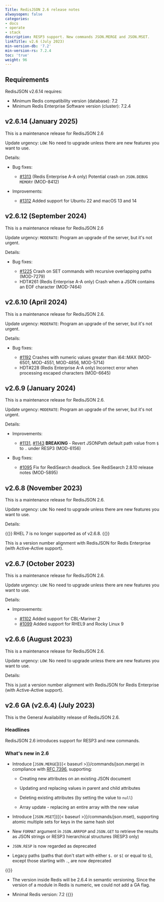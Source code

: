 ```yaml
---
Title: RedisJSON 2.6 release notes
alwaysopen: false
categories:
- docs
- operate
- stack
description: RESP3 support. New commands JSON.MERGE and JSON.MSET.
linkTitle: v2.6 (July 2023)
min-version-db: '7.2'
min-version-rs: 7.2.4
toc: 'true'
weight: 96
---
```

## Requirements

RedisJSON v2.6.14 requires:

- Minimum Redis compatibility version (database): 7.2
- Minimum Redis Enterprise Software version (cluster): 7.2.4

## v2.6.14 (January 2025)

This is a maintenance release for RedisJSON 2.6

Update urgency: `LOW`: No need to upgrade unless there are new features you want to use.

Details:

- Bug fixes:
  - [#1313](https://github.com/redisjson/redisjson/pull/1313) (Redis Enterprise A-A only) Potential crash on `JSON.DEBUG MEMORY` (MOD-8412)

- Improvements:
  - [#1312](https://github.com/redisjson/redisjson/pull/1312) Added support for Ubuntu 22 and macOS 13 and 14


## v2.6.12 (September 2024)

This is a maintenance release for RedisJSON 2.6

Update urgency: `MODERATE`: Program an upgrade of the server, but it's not urgent.

Details:

- Bug fixes:

  - [#1225](https://github.com/redisjson/redisjson/pull/1225) Crash on SET commands with recursive overlapping paths (MOD-7279)
  - HDT#261 (Redis Enterprise A-A only) Crash when a JSON contains an EOF character (MOD-7464)

## v2.6.10 (April 2024)

This is a maintenance release for RedisJSON 2.6.

Update urgency: `MODERATE`: Program an upgrade of the server, but it's not urgent.

Details:

- Bug fixes:

  - [#1192](https://github.com/RedisJSON/RedisJSON/pull/1192) Crashes with numeric values greater than i64::MAX (MOD-6501, MOD-4551, MOD-4856, MOD-5714)
  - HDT#228 (Redis Enterprise A-A only) Incorrect error when processing escaped characters (MOD-6645)

## v2.6.9 (January 2024)

This is a maintenance release for RedisJSON 2.6.

Update urgency: `MODERATE`: Program an upgrade of the server, but it's not urgent.

Details:

- Improvements:

   - [#1131](https://github.com/RedisJSON/RedisJSON/issues/1131), [#1143](https://github.com/RedisJSON/RedisJSON/pull/1143) **BREAKING** - Revert JSONPath default path value from `$` to `.` under RESP3 (MOD-6156)

- Bug fixes:

  - [#1095](https://github.com/RedisJSON/RedisJSON/pull/1095) Fix for RediSearch deadlock. See RediSearch 2.8.10 release notes (MOD-5895)

## v2.6.8 (November 2023)

This is a maintenance release for RedisJSON 2.6.

Update urgency: `LOW`: No need to upgrade unless there are new features you want to use.

Details:

{{<note>}}
RHEL 7 is no longer supported as of v2.6.8.
{{</note>}}

This is a version number alignment with RedisJSON for Redis Enterprise (with Active-Active support).

## v2.6.7 (October 2023)

This is a maintenance release for RedisJSON 2.6.

Update urgency: `LOW`: No need to upgrade unless there are new features you want to use.

Details:

- Improvements:

  - [#1102](https://github.com/RedisJSON/RedisJSON/pull/1102) Added support for CBL-Mariner 2
  - [#1099](https://github.com/RedisJSON/RedisJSON/pull/1099) Added support for RHEL9 and Rocky Linux 9

## v2.6.6 (August 2023)

This is a maintenance release for RedisJSON 2.6.

Update urgency: `LOW`: No need to upgrade unless there are new features you want to use.

Details:

This is just a version number alignment with RedisJSON for Redis Enterprise (with Active-Active support).

## v2.6 GA (v2.6.4) (July 2023)

This is the General Availability release of RedisJSON 2.6.

### Headlines

RedisJSON 2.6 introduces support for RESP3 and new commands.

### What's new in 2.6

- Introduce [`JSON.MERGE`]({{< baseurl >}}/commands/json.merge) in compliance with [RFC 7396](https://datatracker.ietf.org/doc/html/rfc7396), supporting:

  - Creating new attributes on an existing JSON document

  - Updating and replacing values in parent and child attributes

  - Deleting existing attributes (by setting the value to `null`)

  - Array update - replacing an entire array with the new value

- Introduce [`JSON.MSET`]({{< baseurl >}}/commands/json.mset), supporting atomic multiple sets for keys in the same hash slot

- New `FORMAT` argument in `JSON.ARRPOP` and `JSON.GET` to retrieve the results as JSON strings or RESP3 hierarchical structures (RESP3 only)

- `JSON.RESP` is now regarded as deprecated

- Legacy paths (paths that don't start with either `$.` or `$[` or equal to `$`), except those starting with `.`, are now deprecated

{{<note>}}
- The version inside Redis will be 2.6.4 in semantic versioning. Since the version of a module in Redis is numeric, we could not add a GA flag.

- Minimal Redis version: 7.2
{{</note>}}
